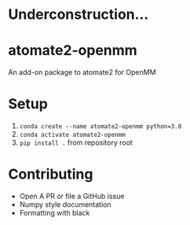 # Underconstruction...

# atomate2-openmm
An add-on package to atomate2 for OpenMM

# Setup

1. `conda create --name atomate2-openmm python=3.8`
2. `conda activate atomate2-openmm`
3. `pip install .` from repository root

# Contributing
- Open A PR or file a GitHub issue
- Numpy style documentation
- Formatting with black
